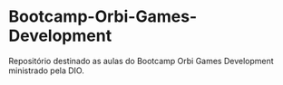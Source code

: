 # Bootcamp-Orbi-Games-Development
Repositório destinado as aulas do Bootcamp Orbi Games Development ministrado pela DIO.
